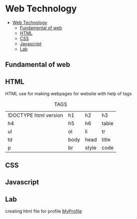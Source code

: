 # Web Technology

- [Web Technology](#web-technology)
  - [Fundamental of web](#fundamental-of-web)
  - [HTML](#html)
  - [CSS](#css)
  - [Javascript](#javascript)
  - [Lab](#lab)

## Fundamental of web

## HTML

HTML use for making webpages for website with help of tags
<table>
<caption> TAGS </caption>
<tr></tr>
<td> !DOCTYPE html version </td>
<td> h1 </td>
<td> h2 </td>
<td> h3 </td>
<tr> </tr>
<td>h4</td>
<td>h5</td>
<td>h6</td>
<td>table</td>
<tr> </tr>
<td>ul</td>
<td>ol</td>
<td>li</td>
<td>tr</td>
<tr> </tr>
<td>td</td>
<td>body</td>
<td>head
<td>title</td>
<tr> </tr>
<td>p </td>
<td>br</td>
<td>style</td>
<td>code</td>
</table>

## CSS

## Javascript

## Lab

creating html file for profile  [MyProfile](https://abhiramh23.github.io/web-development-lab)
